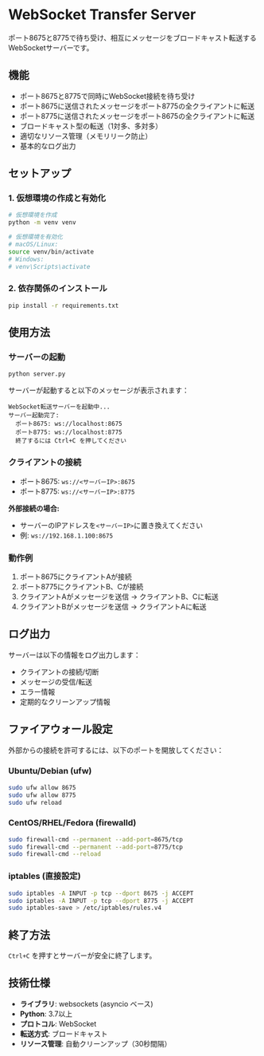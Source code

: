 # WebSocket Transfer Server

ポート8675と8775で待ち受け、相互にメッセージをブロードキャスト転送するWebSocketサーバーです。

## 機能

- ポート8675と8775で同時にWebSocket接続を待ち受け
- ポート8675に送信されたメッセージをポート8775の全クライアントに転送
- ポート8775に送信されたメッセージをポート8675の全クライアントに転送
- ブロードキャスト型の転送（1対多、多対多）
- 適切なリソース管理（メモリリーク防止）
- 基本的なログ出力

## セットアップ

### 1. 仮想環境の作成と有効化

```bash
# 仮想環境を作成
python -m venv venv

# 仮想環境を有効化
# macOS/Linux:
source venv/bin/activate
# Windows:
# venv\Scripts\activate
```

### 2. 依存関係のインストール

```bash
pip install -r requirements.txt
```

## 使用方法

### サーバーの起動

```bash
python server.py
```

サーバーが起動すると以下のメッセージが表示されます：

```
WebSocket転送サーバーを起動中...
サーバー起動完了:
  ポート8675: ws://localhost:8675
  ポート8775: ws://localhost:8775
  終了するには Ctrl+C を押してください
```

### クライアントの接続

- ポート8675: `ws://<サーバーIP>:8675`
- ポート8775: `ws://<サーバーIP>:8775`

**外部接続の場合:**
- サーバーのIPアドレスを`<サーバーIP>`に置き換えてください
- 例: `ws://192.168.1.100:8675`

### 動作例

1. ポート8675にクライアントAが接続
2. ポート8775にクライアントB、Cが接続
3. クライアントAがメッセージを送信 → クライアントB、Cに転送
4. クライアントBがメッセージを送信 → クライアントAに転送

## ログ出力

サーバーは以下の情報をログ出力します：

- クライアントの接続/切断
- メッセージの受信/転送
- エラー情報
- 定期的なクリーンアップ情報

## ファイアウォール設定

外部からの接続を許可するには、以下のポートを開放してください：

### Ubuntu/Debian (ufw)
```bash
sudo ufw allow 8675
sudo ufw allow 8775
sudo ufw reload
```

### CentOS/RHEL/Fedora (firewalld)
```bash
sudo firewall-cmd --permanent --add-port=8675/tcp
sudo firewall-cmd --permanent --add-port=8775/tcp
sudo firewall-cmd --reload
```

### iptables (直接設定)
```bash
sudo iptables -A INPUT -p tcp --dport 8675 -j ACCEPT
sudo iptables -A INPUT -p tcp --dport 8775 -j ACCEPT
sudo iptables-save > /etc/iptables/rules.v4
```

## 終了方法

`Ctrl+C` を押すとサーバーが安全に終了します。

## 技術仕様

- **ライブラリ**: websockets (asyncio ベース)
- **Python**: 3.7以上
- **プロトコル**: WebSocket
- **転送方式**: ブロードキャスト
- **リソース管理**: 自動クリーンアップ（30秒間隔）
